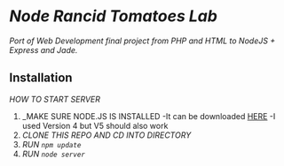 # _Node Rancid Tomatoes Lab_

_Port of Web Development final project from PHP and HTML to NodeJS + Express and Jade._

## Installation

_HOW TO START SERVER_ 

1. _MAKE SURE NODE.JS IS INSTALLED
	-It can be downloaded [HERE](https://nodejs.org/en/)
	-I used Version 4 but V5 should also work
2. _CLONE THIS REPO AND CD INTO DIRECTORY_
3. _RUN `npm update`_
4. _RUN `node server`_